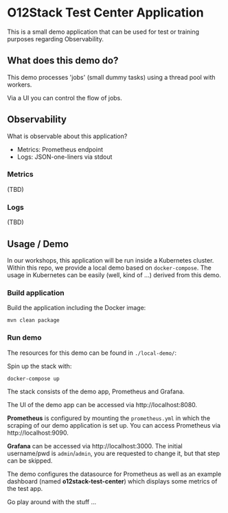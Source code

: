 # O12Stack Test Center Application

This is a small demo application that can be used for test or training purposes regarding Observability.

## What does this demo do?

This demo processes 'jobs' (small dummy tasks) using a thread pool with workers.

Via a UI you can control the flow of jobs.

## Observability

What is observable about this application?

* Metrics: Prometheus endpoint
* Logs: JSON-one-liners via stdout

### Metrics

(TBD)

### Logs

(TBD)

## Usage / Demo

In our workshops, this application will be run inside a Kubernetes cluster. 
Within this repo, we provide a local demo based on `docker-compose`. The usage in Kubernetes can be easily (well, kind of ...) derived from this demo.

### Build application

Build the application including the Docker image:

    mvn clean package

### Run demo

The resources for this demo can be found in `./local-demo/`:

Spin up the stack with:

```
docker-compose up
```

The stack consists of the demo app, Prometheus and Grafana.

The UI of the demo app can be accessed via http://localhost:8080.

**Prometheus** is configured by mounting the `prometheus.yml` in which the scraping of our demo application is set up. You can access Prometheus via http://localhost:9090.

**Grafana** can be accessed via http://localhost:3000. The initial username/pwd is `admin`/`admin`, you are requested to change it, but that step can be skipped. 

The demo configures the datasource for Prometheus as well as an example dashboard (named **o12stack-test-center**) which displays some metrics of the test app.

Go play around with the stuff ...


[rules-of-a-threadpoolexecutor-pool-size]: http://www.bigsoft.co.uk/blog/2009/11/27/rules-of-a-threadpoolexecutor-pool-size
